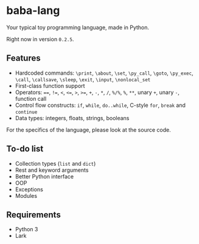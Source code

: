 # baba-lang

Your typical toy programming language, made in Python.

Right now in version `0.2.5`.

## Features
- Hardcoded commands: `\print`, `\about`, `\set`, `\py_call`, `\goto`, `\py_exec`, `\call`, `\callsave`, `\sleep`, `\exit`, `\input`, `\nonlocal_set`
- First-class function support
- Operators: `==`, `!=`, `<`, `<=`, `>`, `>=`, `+`, `-`, `*`, `/`, `%/%`, `%`, `**`, unary `+`, unary `-`, function call
- Control flow constructs: `if`, `while`, `do..while`, C-style `for`, `break` and `continue`
- Data types: integers, floats, strings, booleans

For the specifics of the language, please look at the source code.

## To-do list
- Collection types (`list` and `dict`)
- Rest and keyword arguments
- Better Python interface
- OOP
- Exceptions
- Modules

## Requirements
- Python 3
- Lark
